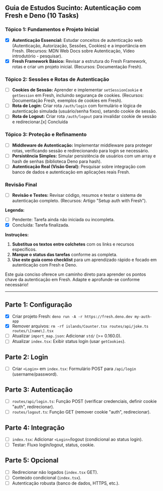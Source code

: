 ## Guia de Estudos Sucinto: Autenticação com Fresh e Deno (10 Tasks)

### Tópico 1: Fundamentos e Projeto Inicial

- [x] **Autenticação Essencial:** Estudar conceitos de autenticação web
      (Autenticação, Autorização, Sessões, Cookies) e a importância em Fresh.
      (Recursos: MDN Web Docs sobre Autenticação, Vídeo introdutório -
      pesquisar).
- [x] **Fresh Framework Básico:** Revisar a estrutura do Fresh Framework, rotas
      e criar um projeto inicial. (Recursos: Documentação Fresh).

### Tópico 2: Sessões e Rotas de Autenticação

- [ ] **Cookies de Sessão:** Aprender e implementar `setSessionCookie` e
      `getSession` em Fresh, incluindo segurança de cookies. (Recursos:
      Documentação Fresh, exemplos de cookies em Fresh).
- [ ] **Rota de Login:** Criar rota `/auth/login` com formulário e lógica de
      autenticação simulada (usuário/senha fixos), setando cookie de sessão.
- [ ] **Rota de Logout:** Criar rota `/auth/logout` para invalidar cookie de
      sessão e redirecionar.[x] Concluída

### Tópico 3: Proteção e Refinamento

- [ ] **Middleware de Autenticação:** Implementar middleware para proteger
      rotas, verificando sessão e redirecionando para login se necessário.
- [ ] **Persistência Simples:** Simular persistência de usuários com um array e
      hash de senhas (biblioteca Deno para hash).
- [ ] **Autenticação Real (Visão Geral):** Pesquisar sobre integração com banco
      de dados e autenticação em aplicações reais Fresh.

### Revisão Final

- [ ] **Revisão e Testes:** Revisar código, resumos e testar o sistema de
      autenticação completo. (Recursos: Artigo "Setup auth with Fresh").

**Legenda:**

- [ ] Pendente: Tarefa ainda não iniciada ou incompleta.
- [x] Concluída: Tarefa finalizada.

**Instruções:**

1. **Substitua os textos entre colchetes** com os links e recursos específicos.
2. **Marque o status das tarefas** conforme as completa.
3. **Use este guia como checklist** para um aprendizado rápido e focado em
   autenticação com Fresh e Deno.

Este guia conciso oferece um caminho direto para aprender os pontos chave da
autenticação em Fresh. Adapte e aprofunde-se conforme necessário!

---

## Parte 1: Configuração

- [x] Criar projeto Fresh: `deno run -A -r https://fresh.deno.dev my-auth-app`
- [x] Remover arquivos:
      `rm -rf islands/Counter.tsx routes/api/joke.ts routes/\[name\].tsx`
- [ ] Atualizar `import_map.json`: Adicionar `std/` (>= 0.160.0).
- [ ] Atualizar `index.tsx`: Exibir status login (usar `getCookies`).

## Parte 2: Login

- [ ] Criar `<Login>` em `index.tsx`: Formulário POST para `/api/login`
      (username/password).

## Parte 3: Autenticação

- [ ] `routes/api/login.ts`: Função POST (verificar credenciais, definir cookie
      "auth", redirecionar).
- [ ] `routes/logout.ts`: Função GET (remover cookie "auth", redirecionar).

## Parte 4: Integração

- [ ] `index.tsx`: Adicionar `<Login>`/logout (condicional ao status login).
- [ ] Testar: Fluxo login/logout, status, cookie.

## Parte 5: Opcional

- [ ] Redirecionar não logados (`index.tsx` GET).
- [ ] Conteúdo condicional (`index.tsx`).
- [ ] Autenticação robusta (banco de dados, HTTPS, etc.).
